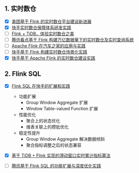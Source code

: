 ## 1. 实时数仓
- [x] [美团基于 Flink 的实时数仓平台建设新进展](https://smartsi.blog.csdn.net/article/details/127064420)
- [x] [快手实时数仓保障体系研发实践](https://smartsi.blog.csdn.net/article/details/127078901)
- [ ] [Flink + TiDB，体验实时数仓之美](https://mp.weixin.qq.com/s/itcs_TC-VgIdYxhGNuo7Sg)
- [ ] [腾讯看点基于 Flink 构建万亿数据量下的实时数仓及实时查询系统](https://mp.weixin.qq.com/s/hei91VFKUJqywulE7JaXcw)
- [ ] [Apache Flink 在汽车之家的应用与实践](https://mp.weixin.qq.com/s/1VL7xZLYzM7o4vbNaecM7w)
- [ ] [快手基于 Flink 构建实时数仓场景化实践](https://mp.weixin.qq.com/s/L8-RSS6v3Ppts60CWngiOA)
- [x] [快手基于 Apache Flink 的实时数仓建设实践](https://mp.weixin.qq.com/s/l1KM6aCyjJ7Lg8Hk2fRpRA)

## 2. Flink SQL

- [x] [Flink SQL 在快手的扩展和实践](https://smartsi.blog.csdn.net/article/details/127189024)
  - 功能扩展
    - Group Window Aggregate 扩展
    - Window Table-valued Function 扩展
  - 性能优化
    - 聚合上的状态优化
    - 维表关联上的攒批优化
  - 稳定性提升
    - Group Window Aggregate 解决数据倾斜
    - 聚合指标调整之后的状态兼容    

- [x] [基于 TiDB + Flink 实现的滑动窗口实时累计指标算法](https://smartsi.blog.csdn.net/article/details/130541896)
- [ ] [腾讯基于 Flink SQL 的功能扩展与深度优化实践](https://mp.weixin.qq.com/s/9Y6XCZRuZ79ICJ5ylTYRDQ)

